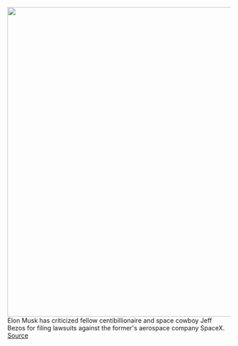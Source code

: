 <img src='https://cdn.vox-cdn.com/thumbor/68mrjo8JXlkc5b8IKY_ojKTPSw8=/0x0:560x420/1200x800/filters:focal(236x166:324x254)/cdn.vox-cdn.com/uploads/chorus_image/image/69782407/20120316-dragonrider.0.jpg' width='700px' /><br/>
Elon Musk has criticized fellow centibillionaire and space cowboy Jeff Bezos for filing lawsuits against the former's aerospace company SpaceX.
<a href='https://www.theverge.com/2021/8/27/22644158/elon-musk-jeff-bezos-spacex-blue-origin-lawsuits-complaints-starlink-tweet'> Source <a/>